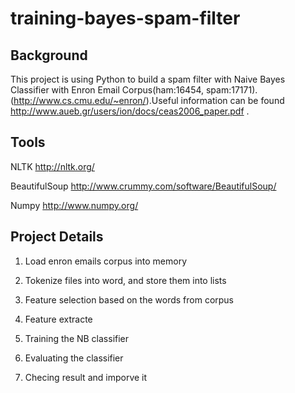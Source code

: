 training-bayes-spam-filter
============================

## Background

This project is using Python to build a spam filter with Naive Bayes Classifier with Enron Email Corpus(ham:16454, spam:17171). (http://www.cs.cmu.edu/~enron/).Useful information can be found http://www.aueb.gr/users/ion/docs/ceas2006_paper.pdf .
## Tools

NLTK  http://nltk.org/

BeautifulSoup  http://www.crummy.com/software/BeautifulSoup/

Numpy  http://www.numpy.org/


## Project Details

1. Load enron emails corpus into memory

2. Tokenize files into word, and store them into lists

3. Feature selection based on the words from corpus

3. Feature extracte 

4. Training the NB classifier

5. Evaluating the classifier 

6. Checing result and imporve it 


